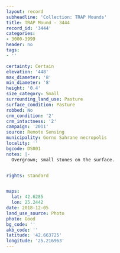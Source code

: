 ```yaml
---
layout: record
subheadline: 'Collection: TRAP Mounds'
title: TRAP Mound - 3444
record_id: '3444'
categories:
- 3000-3999
header: no
tags:
- ''

certainty: Certain
elevation: '448'
max_diameter: '8'
min_diameter: '8'
height: '0.4'
size_category: Small
surrounding_land_use: Pasture
surface_condition: Pasture
robbed: No
crm_condition: '2'
crm_intactness: '2'
campaign: '2011'
source: Remote Sensing
municipality: Gorno Sahrane necropolis
locality: ''
bgcode: DS001
notes: |-
  Overgrown; small stones on the surface.


rights: standard


maps:
  lat: 42.6285
  lon: 25.2442
date: 2018-12-05
land_use_source: Photo
photo: Good
bg_code: ''
akb_code: ''
latitude: '42.663725'
longitude: '25.216963'
---
```

